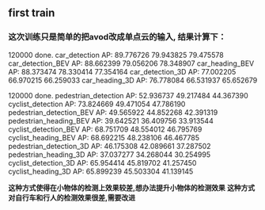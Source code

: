 ## first train

### 这次训练只是简单的把avod改成单点云的输入, 结果计算下：

120000
  done.
car_detection AP: 89.776726 79.943825 79.475578
car_detection_BEV AP: 88.662399 79.056206 78.348907
car_heading_BEV AP: 88.373474 78.330414 77.354164
car_detection_3D AP: 77.002205 66.970215 66.259033
car_heading_3D AP: 76.778084 66.531937 65.652679


120000
  done.
pedestrian_detection AP: 52.936737 49.217484 44.367390
cyclist_detection AP: 73.824669 49.471054 47.786190
pedestrian_detection_BEV AP: 49.565922 44.852268 42.391319
pedestrian_heading_BEV AP: 39.642521 36.409756 33.913544
cyclist_detection_BEV AP: 68.751709 48.554012 46.795769
cyclist_heading_BEV AP: 68.692215 48.238106 46.467785
pedestrian_detection_3D AP: 46.175308 42.089661 37.287502
pedestrian_heading_3D AP: 37.037277 34.268044 30.254995
cyclist_detection_3D AP: 65.954414 45.819702 41.257450
cyclist_heading_3D AP: 65.899239 45.503304 41.139145

**这种方式使得在小物体的检测上效果较差,想办法提升小物体的检测效果**
**这种方式对自行车和行人的检测效果很差,需要改进**

